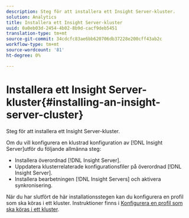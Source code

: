 ```yaml
---
description: Steg för att installera ett Insight Server-kluster.
solution: Analytics
title: Installera ett Insight Server-kluster
uuid: 0a0eb03d-2454-4b02-8b9d-cacf9deb5451
translation-type: tm+mt
source-git-commit: 34cdcfc83ae6bb620706db37228e200cff43ab2c
workflow-type: tm+mt
source-wordcount: '81'
ht-degree: 0%

---
```



# Installera ett Insight Server-kluster{#installing-an-insight-server-cluster}

Steg för att installera ett Insight Server-kluster.

Om du vill konfigurera en klustrad konfiguration av [!DNL Insight Server]utför du följande allmänna steg:

* Installera överordnad [!DNL Insight Server].
* Uppdatera klusterrelaterade konfigurationsfiler på överordnad [!DNL Insight Server].
* Installera bearbetningen [!DNL Insight Servers] och aktivera synkronisering.

När du har slutfört de här installationsstegen kan du konfigurera en profil som ska köras i ett kluster. Instruktioner finns i [Konfigurera en profil som ska köras i ett kluster](../../../../../home/c-inst-svr/c-install-ins-svr/c-ins-svr-clstrs/c-inst-ins-svr-clstr/c-inst-proc-clstr/c-config-prof-run-clstr.md#concept-c0e68e67c4784bc5af8db61013ca96a3).
